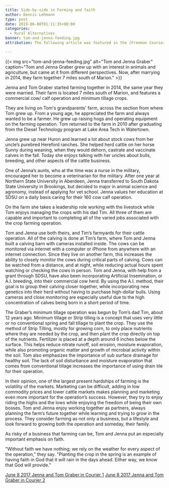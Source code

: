 ```yaml
---
title: Side-by-side in Farming and faith
author: Dennis Lehmann
type: post
date: 2019-06-08T01:11:35+00:00
categories:
  - Rural Alternatives
banner: tom-and-jenna-feeding.jpg
attribution: The following article was featured in the [Freeman Courier](http://freemansd.com) in June 8, 2017 as part of the feature "Rural Alternatives".

---
```

{{< img src="tom-and-jenna-feeding.jpg" alt="Tom and Jenna Graber" 
caption="Tom and Jenna Graber grew up with an interest in animals and agriculture, but came at it from different perspectives. Now, after marrying in 2014, they farm together 7 miles south of Marion." >}}

Jenna and Tom Graber started farming together in 2014, the same year they were married. Their farm is located 7 miles
south of Marion, and features a commercial cow/ calf operation and minimum tillage crops.

They are living on Tom's grandparents' farm, across the section from where Tom grew up. From a young age, he appreciated
the farm and always wanted to be a farmer. He grew up raising hogs and operating equipment on the farming operation. Tom
returned to the farm in 2010 after graduating from the Diesel Technology program at Lake Area Tech in Watertown.

Jenna grew up near Huron and learned a lot about stock cows from her uncle’s purebred Hereford ranches. She helped herd
cattle on her horse Sunny during weaning, when they would dehorn, castrate and vaccinate calves in the fall. Today she
enjoys talking with her uncles about bulls, breeding, and other aspects of the cattle business.

One of Jenna’s aunts, who at the time was a nurse in the military, encouraged her to become a veterinarian for the
military. After one year at Northern State University in Aberdeen, Jenna transferred to South Dakota State University in
Brookings, but decided to major in animal science and agronomy, instead of applying for vet school. Jenna values her
education at SDSU on a daily basis caring for their 160 cow calf operation.

On the farm she takes a leadership role working with the livestock while Tom enjoys managing the crops with his dad Tim.
All three of them are capable and important to completing all of the varied jobs associated with the crop farming
operation.

Tom and Jenna use both theirs, and Tim’s farmyards for their cattle operation. All of the calving is done at Tim’s farm,
where Tom and Jenna built a calving barn with cameras installed inside. The cows can be monitored via internet with a
computer or iPhone from anywhere with an internet connection. Since they live on another farm, this increases the
ability to closely monitor the cows during critical parts of calving. Cows can be watched from a distance, and at night,
while reducing actual hours spent watching or checking the cows in person. Tom and Jenna, with help from a grant through
SDSU, have also been incorporating Artificial Insemination, or A.I. breeding, into their commercial cow herd. By using
the A.I. method, their goal is to group their calving closer together, while incorporating new genetics into their herd
without having to purchase high-dollar bulls. Using cameras and close monitoring are especially useful due to the high
concentration of calves being born in a short period of time.

The Graber’s minimum tillage operation was begun by Tom’s dad Tim, about 12 years ago. Minimum tillage or Strip tilling
is a concept that uses very little or no conventional spring and fall tillage to plant the crop. They use the method of
Strip Tilling, mostly for growing corn, to only place nutrients where they are needed by the crop, and then plant the
crop directly on top of the nutrients. Fertilizer is placed at a depth around 6 inches below the surface. This helps
reduce nitrate runoff, soil erosion, moisture evaporation, while also promoting organic matter and growth of microbial
activity within the soil. Tom also emphasizes the importance of sub surface drainage for healthy soil. The lack of soil
disturbance and moisture evaporation that comes from conventional tillage increases the importance of using drain tile
for their operation.

In their opinion, one of the largest present hardships of farming is the volatility of the markets. Marketing can be
difficult, adding in low commodity prices and lower cattle markets makes planning and marketing even more important for
the operation’s success. However, they try to enjoy riding the highs and the lows while enjoying the freedom of being
their own bosses. Tom and Jenna enjoy working together as partners, always planning the farm’s future together while
learning and trying to grow in the process. They consider farming as not only a business, but a lifestyle and look
forward to growing both the operation and someday, their family.

As risky of a business that farming can be, Tom and Jenna put an especially important emphasis on faith.

"Without faith we have nothing; we rely on the weather for every aspect of the operation," they say. "Planting the crop
in the spring is an example of having faith in God that it will rain in the days ahead. Either way, we know that God
will provide."

[June 8 2017 Jenna and Tom Graber in Courier 1](June-8-2017-Jenna-and-Tom-Graber-in-Courier-1-1.pdf)
[June 8 2017 Jenna and Tom Graber in Courier 2](June-8-2017-Jenna-and-Tom-Graber-in-Courier-2-1.pdf)


